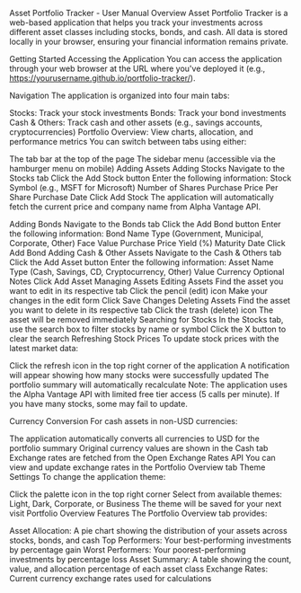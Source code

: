 Asset Portfolio Tracker - User Manual
Overview
Asset Portfolio Tracker is a web-based application that helps you track your investments across different asset classes including stocks, bonds, and cash. All data is stored locally in your browser, ensuring your financial information remains private.

Getting Started
Accessing the Application
You can access the application through your web browser at the URL where you've deployed it (e.g., https://yourusername.github.io/portfolio-tracker/).

Navigation
The application is organized into four main tabs:

Stocks: Track your stock investments
Bonds: Track your bond investments
Cash & Others: Track cash and other assets (e.g., savings accounts, cryptocurrencies)
Portfolio Overview: View charts, allocation, and performance metrics
You can switch between tabs using either:

The tab bar at the top of the page
The sidebar menu (accessible via the hamburger menu on mobile)
Adding Assets
Adding Stocks
Navigate to the Stocks tab
Click the Add Stock button
Enter the following information:
Stock Symbol (e.g., MSFT for Microsoft)
Number of Shares
Purchase Price Per Share
Purchase Date
Click Add Stock
The application will automatically fetch the current price and company name from Alpha Vantage API.

Adding Bonds
Navigate to the Bonds tab
Click the Add Bond button
Enter the following information:
Bond Name
Type (Government, Municipal, Corporate, Other)
Face Value
Purchase Price
Yield (%)
Maturity Date
Click Add Bond
Adding Cash & Other Assets
Navigate to the Cash & Others tab
Click the Add Asset button
Enter the following information:
Asset Name
Type (Cash, Savings, CD, Cryptocurrency, Other)
Value
Currency
Optional Notes
Click Add Asset
Managing Assets
Editing Assets
Find the asset you want to edit in its respective tab
Click the pencil (edit) icon
Make your changes in the edit form
Click Save Changes
Deleting Assets
Find the asset you want to delete in its respective tab
Click the trash (delete) icon
The asset will be removed immediately
Searching for Stocks
In the Stocks tab, use the search box to filter stocks by name or symbol
Click the X button to clear the search
Refreshing Stock Prices
To update stock prices with the latest market data:

Click the refresh icon in the top right corner of the application
A notification will appear showing how many stocks were successfully updated
The portfolio summary will automatically recalculate
Note: The application uses the Alpha Vantage API with limited free tier access (5 calls per minute). If you have many stocks, some may fail to update.

Currency Conversion
For cash assets in non-USD currencies:

The application automatically converts all currencies to USD for the portfolio summary
Original currency values are shown in the Cash tab
Exchange rates are fetched from the Open Exchange Rates API
You can view and update exchange rates in the Portfolio Overview tab
Theme Settings
To change the application theme:

Click the palette icon in the top right corner
Select from available themes: Light, Dark, Corporate, or Business
The theme will be saved for your next visit
Portfolio Overview Features
The Portfolio Overview tab provides:

Asset Allocation: A pie chart showing the distribution of your assets across stocks, bonds, and cash
Top Performers: Your best-performing investments by percentage gain
Worst Performers: Your poorest-performing investments by percentage loss
Asset Summary: A table showing the count, value, and allocation percentage of each asset class
Exchange Rates: Current currency exchange rates used for calculations
